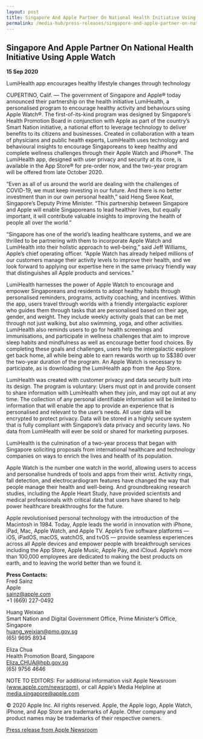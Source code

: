 ```yaml
---
layout: post
title: Singapore And Apple Partner On National Health Initiative Using Apple Watch
permalink: /media-hub/press-releases/singapore-and-apple-partner-on-national-health-initiative-using-apple-watch/
---
```

## Singapore And Apple Partner On National Health Initiative Using Apple Watch

**15 Sep 2020**

LumiHealth app encourages healthy lifestyle changes through technology

CUPERTINO, Calif. — The government of Singapore and Apple® today announced their partnership on the health initiative LumiHealth, a personalised program to encourage healthy activity and behaviours using Apple Watch®. The first-of-its-kind program was designed by Singapore’s Health Promotion Board in conjunction with Apple as part of the country’s Smart Nation initiative, a national effort to leverage technology to deliver benefits to its citizens and businesses. Created in collaboration with a team of physicians and public health experts, LumiHealth uses technology and behavioural insights to encourage Singaporeans to keep healthy and complete wellness challenges through their Apple Watch and iPhone®. The LumiHealth app, designed with user privacy and security at its core, is available in the App Store® for pre-order now, and the two-year program will be offered from late October 2020.

“Even as all of us around the world are dealing with the challenges of COVID-19, we must keep investing in our future. And there is no better investment than in our own personal health,” said Heng Swee Keat, Singapore’s Deputy Prime Minister. “This partnership between Singapore and Apple will enable Singaporeans to lead healthier lives, but equally important, it will contribute valuable insights to improving the health of people all over the world.”

“Singapore has one of the world’s leading healthcare systems, and we are thrilled to be partnering with them to incorporate Apple Watch and LumiHealth into their holistic approach to well-being,” said Jeff Williams, Apple’s chief operating officer. “Apple Watch has already helped millions of our customers manage their activity levels to improve their health, and we look forward to applying our expertise here in the same privacy friendly way that distinguishes all Apple products and services.”

LumiHealth harnesses the power of Apple Watch to encourage and empower Singaporeans and residents to adopt healthy habits through personalised reminders, programs, activity coaching, and incentives. Within the app, users travel through worlds with a friendly intergalactic explorer who guides them through tasks that are personalised based on their age, gender, and weight. They include weekly activity goals that can be met through not just walking, but also swimming, yoga, and other activities. LumiHealth also reminds users to go for health screenings and immunisations, and participate in wellness challenges that aim to improve sleep habits and mindfulness as well as encourage better food choices. By completing these goals and challenges, users help the intergalactic explorer get back home, all while being able to earn rewards worth up to S$380 over the two-year duration of the program. An Apple Watch is necessary to participate, as is downloading the LumiHealth app from the App Store.

LumiHealth was created with customer privacy and data security built into its design. The program is voluntary: Users must opt in and provide consent to share information with LumiHealth when they join, and may opt out at any time. The collection of any personal identifiable information will be limited to information that will enable the app to provide an experience that is personalised and relevant to the user’s needs. All user data will be encrypted to protect privacy. Data will be stored in a highly secure system that is fully compliant with Singapore’s data privacy and security laws. No data from LumiHealth will ever be sold or shared for marketing purposes.

LumiHealth is the culmination of a two-year process that began with Singapore soliciting proposals from international healthcare and technology companies on ways to enrich the lives and health of its population.

Apple Watch is the number one watch in the world, allowing users to access and personalise hundreds of tools and apps from their wrist. Activity rings, fall detection, and electrocardiogram features have changed the way that people manage their health and well-being. And groundbreaking research studies, including the Apple Heart Study, have provided scientists and medical professionals with critical data that users have shared to help power healthcare breakthroughs for the future.
  
Apple revolutionised personal technology with the introduction of the Macintosh in 1984. Today, Apple leads the world in innovation with iPhone, iPad, Mac, Apple Watch, and Apple TV. Apple’s five software platforms — iOS, iPadOS, macOS, watchOS, and tvOS — provide seamless experiences across all Apple devices and empower people with breakthrough services including the App Store, Apple Music, Apple Pay, and iCloud. Apple’s more than 100,000 employees are dedicated to making the best products on earth, and to leaving the world better than we found it.
  
**Press Contacts:**  
Fred Sainz  
Apple  
[sainz@apple.com](mailto:sainz@apple.com)  
+1 (669) 227-0492
  
Huang Weixian  
Smart Nation and Digital Government Office, Prime Minister’s Office, Singapore  
[huang_weixian@pmo.gov.sg](mailto:huang_weixian@pmo.gov.sg)  
(65) 9695 8934
  
Eliza Chua  
Health Promotion Board, Singapore  
[Eliza_CHUA@hpb.gov.sg](mailto:Eliza_CHUA@hpb.gov.sg)  
(65) 9756 4646

NOTE TO EDITORS: For additional information visit Apple Newsroom (www.apple.com/newsroom), or call Apple’s Media Helpline at media.singapore@apple.com  

© 2020 Apple Inc. All rights reserved. Apple, the Apple logo, Apple Watch, iPhone, and App Store are trademarks of Apple. Other company and product names may be trademarks of their respective owners.

[Press release from Apple Newsroom](https://www.apple.com/newsroom/2020/09/singapore-and-apple-partner-on-national-health-initiative-using-apple-watch/)